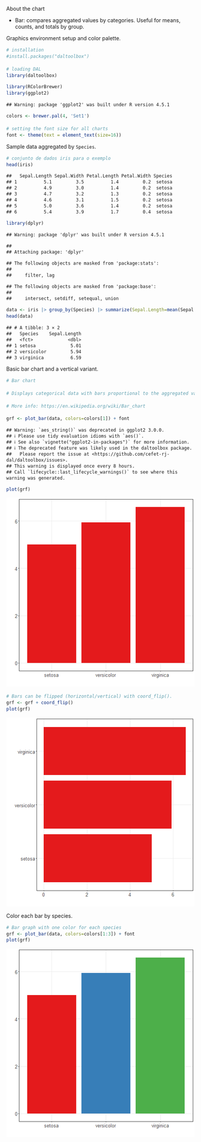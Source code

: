 About the chart
- Bar: compares aggregated values by categories. Useful for means, counts, and totals by group.

Graphics environment setup and color palette.

``` r
# installation 
#install.packages("daltoolbox")

# loading DAL
library(daltoolbox) 
```


``` r
library(RColorBrewer)
library(ggplot2)
```

```
## Warning: package 'ggplot2' was built under R version 4.5.1
```

``` r
colors <- brewer.pal(4, 'Set1')

# setting the font size for all charts
font <- theme(text = element_text(size=16))
```

Sample data aggregated by `Species`.

``` r
# conjunto de dados iris para o exemplo
head(iris)
```

```
##   Sepal.Length Sepal.Width Petal.Length Petal.Width Species
## 1          5.1         3.5          1.4         0.2  setosa
## 2          4.9         3.0          1.4         0.2  setosa
## 3          4.7         3.2          1.3         0.2  setosa
## 4          4.6         3.1          1.5         0.2  setosa
## 5          5.0         3.6          1.4         0.2  setosa
## 6          5.4         3.9          1.7         0.4  setosa
```


``` r
library(dplyr)
```

```
## Warning: package 'dplyr' was built under R version 4.5.1
```

```
## 
## Attaching package: 'dplyr'
```

```
## The following objects are masked from 'package:stats':
## 
##     filter, lag
```

```
## The following objects are masked from 'package:base':
## 
##     intersect, setdiff, setequal, union
```

``` r
data <- iris |> group_by(Species) |> summarize(Sepal.Length=mean(Sepal.Length))
head(data)
```

```
## # A tibble: 3 × 2
##   Species    Sepal.Length
##   <fct>             <dbl>
## 1 setosa             5.01
## 2 versicolor         5.94
## 3 virginica          6.59
```

Basic bar chart and a vertical variant.

``` r
# Bar chart

# Displays categorical data with bars proportional to the aggregated value (count, mean, etc.).

# More info: https://en.wikipedia.org/wiki/Bar_chart

grf <- plot_bar(data, colors=colors[1]) + font
```

```
## Warning: `aes_string()` was deprecated in ggplot2 3.0.0.
## ℹ Please use tidy evaluation idioms with `aes()`.
## ℹ See also `vignette("ggplot2-in-packages")` for more information.
## ℹ The deprecated feature was likely used in the daltoolbox package.
##   Please report the issue at <https://github.com/cefet-rj-dal/daltoolbox/issues>.
## This warning is displayed once every 8 hours.
## Call `lifecycle::last_lifecycle_warnings()` to see where this warning was generated.
```

``` r
plot(grf)
```

![plot of chunk unnamed-chunk-5](fig/grf_bar/unnamed-chunk-5-1.png)


``` r
# Bars can be flipped (horizontal/vertical) with coord_flip().
grf <- grf + coord_flip()
plot(grf)
```

![plot of chunk unnamed-chunk-6](fig/grf_bar/unnamed-chunk-6-1.png)

Color each bar by species.

``` r
# Bar graph with one color for each species
grf <- plot_bar(data, colors=colors[1:3]) + font
plot(grf)
```

![plot of chunk unnamed-chunk-7](fig/grf_bar/unnamed-chunk-7-1.png)
